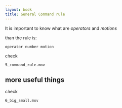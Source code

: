 ```yaml
---
layout: book
title: General Command rule
---
```



It is important to know what are _operators_ and _motions_ 

than the rule is:

    operator number motion

check

    5_command_rule.mov
   

## more useful things

check

    6_big_small.mov
